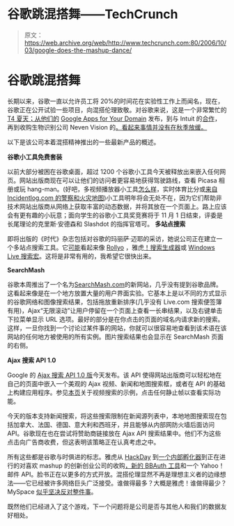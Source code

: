 # 谷歌跳混搭舞——TechCrunch

> 原文：<https://web.archive.org/web/http://www.techcrunch.com:80/2006/10/03/google-does-the-mashup-dance/>

# 谷歌跳混搭舞

长期以来，谷歌一直以允许员工将 20%的时间花在实验性工作上而闻名，现在，谷歌正在公开试验一些项目，向混搭伦理致敬。对谷歌来说，这是一个非常繁忙的[T4 夏天；从他们的](https://web.archive.org/web/20220628131617/https://beta.techcrunch.com/tag/google) [Google Apps for Your Domain](https://web.archive.org/web/20220628131617/http://www.beta.techcrunch.com/2006/08/27/google-makes-its-move-office-20/) 发布，到与 Intuit 的[合作](https://web.archive.org/web/20220628131617/http://www.beta.techcrunch.com/2006/09/13/googleintuit-partnership/)，再到收购生物识别公司 Neven Vision 的[。看起来事情并没有在秋季放缓。](https://web.archive.org/web/20220628131617/http://www.beta.techcrunch.com/2006/08/15/google-acquires-biometric-company-neven-vision/)

以下是该公司本着混搭精神推出的一些最新产品的概述。

 **谷歌小工具免费套装**

以前大部分被困在谷歌桌面，超过 1200 个谷歌小工具今天被释放出来嵌入任何网页。网站出版商现在可以让他们的访问者更容易地获得驾驶路线，查看 Picasa 相册或玩 hang-man。(好吧，多视频播放器小工具[怎么样](https://web.archive.org/web/20220628131617/http://gmodules.com/ig/creator?synd=open&url=http://www.google.com/ig/modules/googlevideo.xml)，实时体育比分或[来自 Incidentlog.com 的警察和火灾地图](https://web.archive.org/web/20220628131617/http://gmodules.com/ig/creator?synd=open&url=http://www.incidentlog.com/widget/widget.xml))小工具明年将会无处不在，因为它们帮助非技术网站出版商从网络上获取丰富的动态数据，并将其放在一个页面上。路上应该会有更有趣的小玩意；面向学生的谷歌小工具奖竞赛将于 11 月 1 日结束，评委是长尾理论的克里斯·安德森和 Slashdot 的指挥官塔可。
 **多站点搜索**

即将出版的《时代》杂志包括对谷歌的玛丽萨·迈耶的采访，她说公司正在建立一个多站点搜索工具。它[可能](https://web.archive.org/web/20220628131617/http://googlesystem.blogspot.com/2006/10/restrict-your-search-to-favorite-sites.html)看起来像 [Rollyo](https://web.archive.org/web/20220628131617/http://rollyo.com/) ，雅虎[！搜索生成器](https://web.archive.org/web/20220628131617/http://www.beta.techcrunch.com/2006/08/07/yahoo-launches-personalized-search/)或 [Windows Live 搜索宏](https://web.archive.org/web/20220628131617/http://blogs.msdn.com/livesearch/archive/2006/03/28/563482.aspx)。这将是非常有用的，我希望它很快出来。

**SearchMash**

谷歌本周推出了一个名为[SearchMash.com](https://web.archive.org/web/20220628131617/http://searchmash.com/)的新网站，几乎没有提到谷歌品牌。这看起来像是在一个地方放置大量的用户界面实验。它基本上是以不同的方式显示的谷歌网络和图像搜索结果，包括拖放重新排序(几乎没有 Live.com 搜索便签簿有用)，Ajax“无限滚动”让用户停留在一个页面上查看一长串结果，以及右键单击下拉菜单显示 URL 选项。最好的部分是在你点击的页面的域名内请求新的搜索。这样，一旦你找到一个讨论过某件事的网站，你就可以很容易地查看到该术语在该网站的任何地方被使用的所有实例。图片搜索结果也会显示在 SearchMash 页面的右侧。

**Ajax 搜索 API 1.0**

Google 的 [Ajax 搜索 API 1.0 版](https://web.archive.org/web/20220628131617/http://googleblog.blogspot.com/2006/10/create-web-apps-on-top-of-google.html)今天发布。该 API 使得网站出版商可以轻松地在自己的页面中嵌入一个美观的 Ajax 视频、新闻和地图搜索框，或者在 API 的基础上构建应用程序。参见[本页](https://web.archive.org/web/20220628131617/http://www.google.com/uds/solutions/videobar/index.html)关于视频搜索的示例，点击任何静止帧以查看实际功能。

今天的版本支持新闻搜索，将这些搜索限制在新闻源列表中，本地地图搜索现在包括加拿大、法国、德国、意大利和西班牙，并且能够从内部网防火墙后面访问 API。谷歌现在也在尝试将赞助商链接放在 Ajax API 搜索结果中。他们不为这些点击向广告商收费，但这表明该策略正在认真考虑之中。

所有这些都是谷歌与时俱进的标志。雅虎从 [HackDay](https://web.archive.org/web/20220628131617/http://www.beta.techcrunch.com/2006/10/01/all-women-team-takes-yahoo-hack-day-top-prize/) 到[一个内部孵化器](https://web.archive.org/web/20220628131617/http://software.gigaom.com/2006/09/15/yahoo-brickhouse/)到正在进行的对喜欢 mashup 的创新创业公司的收购[，新的 BBAuth 工具](https://web.archive.org/web/20220628131617/http://www.beta.techcrunch.com/2006/09/29/yahoos-bbauth-will-allow-better-mashups/)和一个 Yahoo！邮件 API。脸书正在以更多的方式开放。混搭伦理显然不再是理想主义者的边缘想法——它已经被许多网络巨头广泛接受。谁做得最多？大概是雅虎！谁做得最少？MySpace [似乎坚决反对整件事](https://web.archive.org/web/20220628131617/http://www.beta.techcrunch.com/2006/09/12/myspace-we-dont-need-web-20/)。

既然他们已经进入了这个游戏，下一个问题将是公司是否与其他人和我们的数据友好相处。